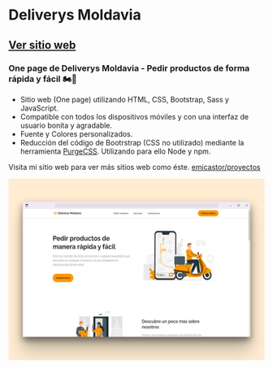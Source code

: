 # Deliverys Moldavia
## [Ver sitio web](https://)
### One page de Deliverys Moldavia - Pedir productos de forma rápida y fácil 🏍️🥡

- Sitio web (One page) utilizando HTML, CSS, Bootstrap, Sass y JavaScript.
- Compatible con todos los dispositivos móviles y con una interfaz de usuario bonita y agradable.
- Fuente y Colores personalizados.
- Reducción del código de Bootrstrap (CSS no utilizado) mediante la herramienta [PurgeCSS](https://purgecss.com/). Utilizando para ello Node y npm.

Visita mi sitio web para ver más sitios web como éste. [emicastor/proyectos](https://emicastor.com.ar/proyectos)

![Deliverys Moldavia One page](/preview.png)